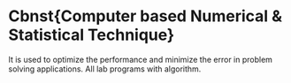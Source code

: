 # Cbnst{Computer based Numerical & Statistical Technique}
It is used to optimize the performance and minimize the error in problem solving applications.
All lab programs with algorithm.
